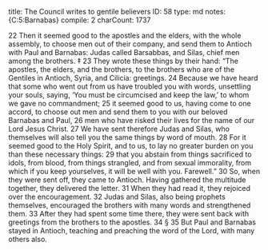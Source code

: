 title:          The Council writes to gentile believers
ID:             58
type:           md
notes:          {C:5:Barnabas}
compile:        2
charCount:      1737


 22 Then it seemed good to the apostles and the elders, with the whole assembly, to choose men out of their company, and send them to Antioch with Paul and Barnabas: Judas called Barsabbas, and Silas, chief men among the brothers. ‡ 23 They wrote these things by their hand:
“The apostles, the elders, and the brothers, to the brothers who are of the Gentiles in Antioch, Syria, and Cilicia: greetings. 24 Because we have heard that some who went out from us have troubled you with words, unsettling your souls, saying, ‘You must be circumcised and keep the law,’ to whom we gave no commandment; 25 it seemed good to us, having come to one accord, to choose out men and send them to you with our beloved Barnabas and Paul, 26 men who have risked their lives for the name of our Lord Jesus Christ. 27 We have sent therefore Judas and Silas, who themselves will also tell you the same things by word of mouth. 28 For it seemed good to the Holy Spirit, and to us, to lay no greater burden on you than these necessary things: 29 that you abstain from things sacrificed to idols, from blood, from things strangled, and from sexual immorality, from which if you keep yourselves, it will be well with you. Farewell.”
30 So, when they were sent off, they came to Antioch. Having gathered the multitude together, they delivered the letter. 31 When they had read it, they rejoiced over the encouragement. 32 Judas and Silas, also being prophets themselves, encouraged the brothers with many words and strengthened them. 33 After they had spent some time there, they were sent back with greetings from the brothers to the apostles. 34  § 35 But Paul and Barnabas stayed in Antioch, teaching and preaching the word of the Lord, with many others also. 